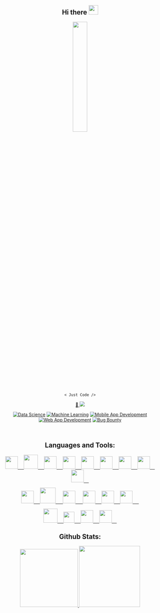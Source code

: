<div align='center'>
  
## Hi there <a href="#"><img src="https://media.giphy.com/media/hvRJCLFzcasrR4ia7z/giphy.gif" width="30px"></a>
  
<p> <a href='#'>
  <img src='https://media.giphy.com/media/ZVik7pBtu9dNS/giphy.gif' height=30% width=30%></a>
</p></a>
  
```
< Just Code />
```

<!--
**Saphall/Saphall** is a ✨ _special_ ✨ repository because its `README.md` (this file) appears on your GitHub profile.

Here are some ideas to get you started:

- 🔭 I’m currently working on ...
- 🌱 I’m currently learning ...
- 👯 I’m looking to collaborate on ...
- 🤔 I’m looking for help with ...
- 💬 Ask me about ...
- 📫 How to reach me: ...
- 😄 Pronouns: ...
- ⚡ Fun fact: ...
-->
  
<a href="#">

🌱 ![](https://visitor-badge.glitch.me/badge?page_id=Saphall.Saphall&right_color=brightgreen&style=plastic)</a>

[![Data Science](https://img.shields.io/badge/-Data%20Science-black?style=flat-square&logo=python)](https://github.com/Saphall/Machine-Learning)
[![Machine Learning](https://img.shields.io/badge/-Machine%20Learning-black?style=flat-square&logo=python)](https://github.com/Saphall/Machine-Learning)
[![Mobile App Development](https://img.shields.io/badge/-Mobile%20App%20Development-black?style=flat-square&logo=android)](https://github.com/Saphall/Flutter)
[![Web App Development](https://img.shields.io/badge/-Web%20App%20Development-black?style=flat-square&logo=HTML5)](https://github.com/Saphall/Django-and-Flask)
[![Bug Bounty](https://img.shields.io/badge/-Bug%20Bounty-black?style=flat-square&logo=HackerOne)](https://github.com/hakkk3r)

<br>

## Languages and Tools:

<a href="#work_with">
<img src="https://cdn.jsdelivr.net/gh/devicons/devicon@latest/icons/python/python-original.svg" width="40px">&nbsp;&nbsp;&nbsp;&nbsp;
<img src="https://tecadmin.net/tutorial/wp-content/uploads/2017/09/bash-logo.jpg" width="45px">&nbsp;&nbsp;&nbsp;&nbsp;
<img src="https://cdn.jsdelivr.net/gh/devicons/devicon@latest/icons/html5/html5-plain.svg" width="40px">&nbsp;&nbsp;&nbsp;&nbsp;
<img src="https://cdn.jsdelivr.net/gh/devicons/devicon@latest/icons/css3/css3-plain.svg" width="40px">&nbsp;&nbsp;&nbsp;&nbsp;
<img src="https://cdn.jsdelivr.net/gh/devicons/devicon@latest/icons/javascript/javascript-original.svg" width="40px">&nbsp;&nbsp;&nbsp;&nbsp;
<img src="https://cdn.jsdelivr.net/gh/devicons/devicon@latest/icons/c/c-original.svg" width="40px">&nbsp;&nbsp;&nbsp;&nbsp;
<img src="https://cdn.jsdelivr.net/gh/devicons/devicon@latest/icons/cplusplus/cplusplus-original.svg" width="40px">&nbsp;&nbsp;&nbsp;&nbsp;
<img src="https://cdn.jsdelivr.net/gh/devicons/devicon@latest/icons/csharp/csharp-original.svg" width="40px">&nbsp;&nbsp;&nbsp;&nbsp;
<img src="https://cdn.jsdelivr.net/gh/devicons/devicon@latest/icons/java/java-original.svg" width="40px">&nbsp;&nbsp;&nbsp;&nbsp;

<img src="https://cdn.jsdelivr.net/gh/devicons/devicon@latest/icons/flutter/flutter-original.svg" width="40px">&nbsp;&nbsp;&nbsp;&nbsp;
<img src="https://cdn.jsdelivr.net/gh/devicons/devicon@latest/icons/django/django-original.svg" width="50px">&nbsp;&nbsp;&nbsp;&nbsp;&nbsp;
<img src="https://cdn.jsdelivr.net/gh/devicons/devicon@latest/icons/flask/flask-original.svg" width="40px">&nbsp;&nbsp;&nbsp;&nbsp;&nbsp;
<img src="https://cdn.jsdelivr.net/gh/devicons/devicon@latest/icons/rails/rails-original-wordmark.svg" width="40px">&nbsp;&nbsp;&nbsp;&nbsp;
<img src="https://cdn.jsdelivr.net/gh/devicons/devicon@latest/icons/mysql/mysql-original.svg" width="40px">&nbsp;&nbsp;&nbsp;&nbsp;
<img src="https://cdn.jsdelivr.net/gh/devicons/devicon@latest/icons/git/git-original.svg" width="40px">&nbsp;&nbsp;&nbsp;&nbsp;&nbsp;

<a href="#currently_learning">
<img src="https://cdn.jsdelivr.net/gh/devicons/devicon@latest/icons/rust/rust-plain.svg" width="45px">&nbsp;&nbsp;&nbsp;&nbsp;
<img src="https://cdn.jsdelivr.net/gh/devicons/devicon@latest/icons/ruby/ruby-original.svg" width="35px">&nbsp;&nbsp;&nbsp;&nbsp;
<img src="https://cdn.jsdelivr.net/gh/devicons/devicon@latest/icons/go/go-original.svg" width="40px">&nbsp;&nbsp;&nbsp;&nbsp;
<img src="https://cdn.jsdelivr.net/gh/devicons/devicon@latest/icons/mongodb/mongodb-original.svg" width="40px">&nbsp;&nbsp;&nbsp;&nbsp;
</a>

## Github Stats:
  
<p >
<a href="https://github.com/saphall">
  <img height="185em" src="https://github-readme-stats-anuraghazra1.vercel.app/api?username=Saphall&show_icons=true&include_all_commits=true&theme=material-palenighthttps://github-readme-stats-anuraghazra1.vercel.app/api?username=Saphall&show_icons=true&include_all_commits=true&theme=material-palenight&text_color=c9d1d9&hide_border=true&icon_color=da3633&bg_color=0d1117"/>
  <img height="195em" src="https://github-readme-stats-ten-lyart.vercel.app/api/top-langs/?username=Saphall&langs_count=10&hide=Jupyter%20Notebook,ShaderLab,Mathematica,HLSL,Swift,Dockerfile,Objective-C&layout=compact&count_private=true&show_icons=true&title_color=58a6ff&text_color=c9d1d9&hide_border=true&icon_color=da3633&bg_color=0d1117"/>
</a></p>
